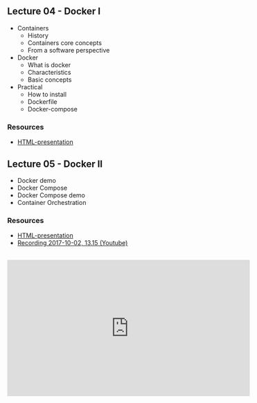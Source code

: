 ## Lecture 04 - Docker I
* Containers
    * History
    * Containers core concepts
    * From a software perspective
* Docker
  * What is docker
  * Characteristics
  * Basic concepts
* Practical
  * How to install
  * Dockerfile
  * Docker-compose

### Resources
- [HTML-presentation](https://cdn.rawgit.com/1dv032/syllabus/master/lectures/part_2/01_docker_I/index.html#/)

<!--
- [Recording 2017-09-26, 13.15 (Youtube)](https://youtu.be/L3mxvpkZBEY?t=14m57s&list=PLSWJPPj5sKmpSllVlpyGh-eepqrQVnjJo)
- [Demon](https://github.com/1dv032/syllabus/tree/master/lectures/part_2/01_docker_I/resources)
<br />
<iframe width="560" height="315" src="https://www.youtube.com/embed/L3mxvpkZBEY?t=14m57s&list=PLSWJPPj5sKmpSllVlpyGh-eepqrQVnjJo" frameborder="0" allowfullscreen></iframe>
-->

## Lecture 05 - Docker II
* Docker demo
* Docker Compose
* Docker Compose demo
* Container Orchestration

### Resources
- [HTML-presentation](https://cdn.rawgit.com/1dv032/syllabus/master/lectures/part_2/02_docker_II/index.html#/)
- [Recording 2017-10-02, 13.15 (Youtube)](https://youtu.be/ZjN0ZNNLHSA?t=0m11s&list=PLSWJPPj5sKmpSllVlpyGh-eepqrQVnjJo)

<br />
<iframe width="560" height="315" src="https://www.youtube.com/embed/ZjN0ZNNLHSA?t=0m11s&list=PLSWJPPj5sKmpSllVlpyGh-eepqrQVnjJo" frameborder="0" allowfullscreen></iframe>



<!--
## Guest Lecture - Monitoring
- [Recording](https://youtu.be/3OTbT1lqk0?list=PLSWJPPj5sKmoIfX9qeb1QbA1a2a0haSsl) 2016-08-30, 13.15 (Youtube)
<iframe width="853" height="480" src="https://www.youtube.com/embed/13OTbT1lqk0?list=PLSWJPPj5sKmoIfX9qeb1QbA1a2a0haSsl" frameborder="0" allowfullscreen></iframe>
-->